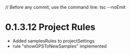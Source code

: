 // Before any commit, use the command line: tsc --noEmit

# 0.1.3.12 Project Rules

- Added samplesRules to projectSettings
- rule "showGPSToNewSamples" implemented